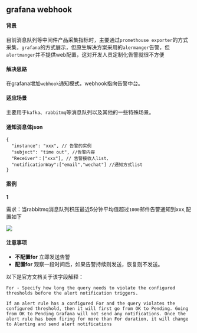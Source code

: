 ## grafana webhook
#### 背景
目前消息队列等中间件产品采集指标时，主要通过`promethouse exporter`的方式采集，`grafana`的方式展示，但原生解决方案采用的`alermanger`告警，但`alertmanger`并不提供web配置，这对开发人员定制化告警就很不方便

#### 解决思路
在grafana增加`webhook`通知模式，webhook指向告警中台。

#### 适应场景
主要用于`kafka`、`rabbitmq`等消息队列以及其他的一些特殊场景。

#### 通知消息体json
```
{
  "instance": "xxx", // 告警的实例
  "subject": "time out", //告警内容
  "Receiver"：["xxx"], // 告警接收人list，
  "notificationWay":["email","wechat"] //通知方式list
}
```
#### 案例
**1**

需求：当rabbitmq消息队列积压最近5分钟平均值超过`1000`邮件告警通知到xxx,配置如下

![](https://files.mdnice.com/user/4251/1ce113a0-61a2-48ff-a855-d0ed71f724db.png)

#### 注意事项

- **不配置for**  立即发送告警
- **配置for** 观察一段时间后，如果告警持续则发送，恢复则不发送。

以下是官方文档关于该字段解释：

`For - Specify how long the query needs to violate the configured thresholds before the alert notification triggers.`

`If an alert rule has a configured For and the query violates the configured threshold, then it will first go from OK to Pending. Going from OK to Pending Grafana will not send any notifications. Once the alert rule has been firing for more than For duration, it will change to Alerting and send alert notifications`
